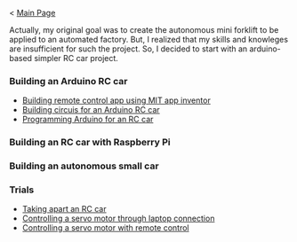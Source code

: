 < [Main Page](https://enginebeast.github.io)

Actually, my original goal was to create the autonomous mini forklift to be applied to an automated factory. But, I realized that my skills and knowleges are insufficient for such the project. So, I decided to start with an arduino-based simpler RC car project. 

### Building an Arduino RC car
- [Building remote control app using MIT app inventor](https://enginebeast.github.io/smallcar4/)
- [Building circuis for an Arduino RC car](https://enginebeast.github.io/smallcar5/)
- [Programming Arduino for an RC car](https://enginebeast.github.io/smallcar6/)

### Building an RC car with Raspberry Pi

### Building an autonomous small car

### Trials
- [Taking apart an RC car](https://enginebeast.github.io/RCcar1/)
- [Controlling a servo motor through laptop connection](https://enginebeast.github.io/RCcar3/)
- [Controlling a servo motor with remote control](https://enginebeast.github.io/RCcar4/)





